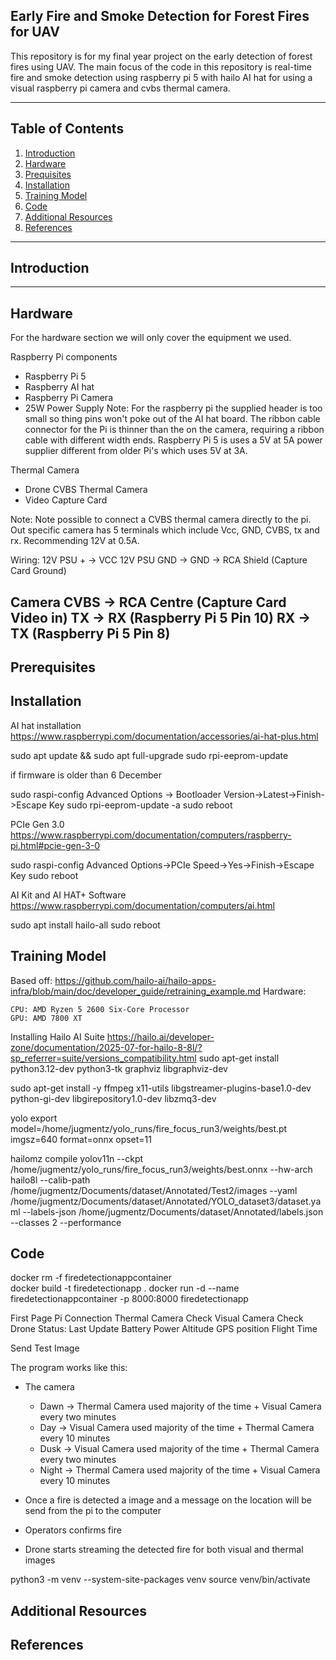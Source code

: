 ## **Early Fire and Smoke Detection for Forest Fires for UAV**

This repository is for my final year project on the early detection of forest fires using UAV. The main focus of the code in this repository is real-time fire and smoke detection using raspberry pi 5 with hailo AI hat for using a visual raspberry pi camera and cvbs thermal camera. 

---

## **Table of Contents**

1. [Introduction](#introduction)
2. [Hardware](#hardware)
3. [Prequisites](#prerequisites)
4. [Installation](#installation)
5. [Training Model](#training-model)
6. [Code](#code)
7. [Additional Resources](#additional-resources)
8. [References](#references)

---

## **Introduction**




---

## **Hardware**

For the hardware section we will only cover the equipment we used.

Raspberry Pi components
- Raspberry Pi 5
- Raspberry AI hat
- Raspberry Pi Camera
- 25W Power Supply
Note:
For the raspberry pi the supplied header is too small so thing pins won't poke out of the AI hat board.
The ribbon cable connector for the Pi is thinner than the on the camera, requiring a ribbon cable with different width ends.
Raspberry Pi 5 is uses a 5V at 5A power supplier different from older Pi's which uses 5V at 3A. 

Thermal Camera
- Drone CVBS Thermal Camera
- Video Capture Card

Note:
Note possible to connect a CVBS thermal camera directly to the pi. Out specific camera has 5 terminals which include Vcc, GND, CVBS, tx and rx. Recommending 12V at 0.5A. 

Wiring:
12V PSU +   -> VCC
12V PSU GND -> GND
            -> RCA Shield (Capture Card Ground)

Camera CVBS -> RCA Centre (Capture Card Video in)
TX          -> RX (Raspberry Pi 5 Pin 10)
RX          -> TX (Raspberry Pi 5 Pin 8)
---

## **Prerequisites**

## **Installation**

AI hat installation https://www.raspberrypi.com/documentation/accessories/ai-hat-plus.html

sudo apt update && sudo apt full-upgrade sudo rpi-eeprom-update

if firmware is older than 6 December

sudo raspi-config Advanced Options -> Bootloader Version->Latest->Finish->Escape Key sudo rpi-eeprom-update -a sudo reboot

PCIe Gen 3.0 https://www.raspberrypi.com/documentation/computers/raspberry-pi.html#pcie-gen-3-0

sudo raspi-config Advanced Options->PCIe Speed->Yes->Finish->Escape Key sudo reboot

AI Kit and AI HAT+ Software https://www.raspberrypi.com/documentation/computers/ai.html

sudo apt install hailo-all sudo reboot

## **Training Model**

Based off: https://github.com/hailo-ai/hailo-apps-infra/blob/main/doc/developer_guide/retraining_example.md Hardware:

    CPU: AMD Ryzen 5 2600 Six-Core Processor
    GPU: AMD 7800 XT

Installing Hailo AI Suite https://hailo.ai/developer-zone/documentation/2025-07-for-hailo-8-8l/?sp_referrer=suite/versions_compatibility.html sudo apt-get install python3.12-dev python3-tk graphviz libgraphviz-dev

sudo apt-get install -y ffmpeg x11-utils libgstreamer-plugins-base1.0-dev python-gi-dev libgirepository1.0-dev libzmq3-dev

yolo export model=/home/jugmentz/yolo_runs/fire_focus_run3/weights/best.pt imgsz=640 format=onnx opset=11

hailomz compile yolov11n
--ckpt /home/jugmentz/yolo_runs/fire_focus_run3/weights/best.onnx
--hw-arch hailo8l
--calib-path /home/jugmentz/Documents/dataset/Annotated/Test2/images
--yaml /home/jugmentz/Documents/dataset/Annotated/YOLO_dataset3/dataset.yaml
--labels-json /home/jugmentz/Documents/dataset/Annotated/labels.json
--classes 2
--performance

## **Code**
docker rm -f firedetectionappcontainer \
docker build -t firedetectionapp .
docker run -d --name firedetectionappcontainer -p 8000:8000 firedetectionapp

First Page
Pi Connection
Thermal Camera Check
Visual Camera Check
Drone Status:
Last Update
Battery Power
Altitude
GPS position
Flight Time

Send Test Image

The program works like this:

- The camera 
    - Dawn  -> Thermal Camera used majority of the time + Visual Camera every two minutes
    - Day   -> Visual Camera used majority of the time + Thermal Camera every 10 minutes
    - Dusk  -> Visual Camera used majority of the time + Thermal Camera every two minutes
    - Night -> Thermal Camera used majority of the time + Visual Camera every 10 minutes

- Once a fire is detected a image and a message on the location will be send from the pi to the computer
- Operators confirms fire
- Drone starts streaming the detected fire for both visual and thermal images

python3 -m venv --system-site-packages venv
source venv/bin/activate
## **Additional Resources**

## **References**



